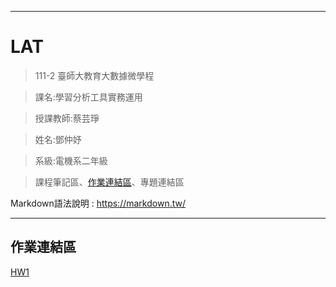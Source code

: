 -----------------

# LAT


> 111-2 臺師大教育大數據微學程

> 課名:學習分析工具實務運用

> 授課教師:蔡芸琤

> 姓名:鄧仲妤

> 系級:電機系二年級

>課程筆記區、[作業連結區](https://github.com/deng41075010h/LAT/blob/main/README.md#%E4%BD%9C%E6%A5%AD%E9%80%A3%E7%B5%90%E5%8D%80)、專題連結區

Markdown語法說明 : https://markdown.tw/

---------------------------------------------

## 作業連結區

[HW1](https://github.com/deng41075010h/LAT/blob/main/20230308/HW1_20230308.ipynb)

